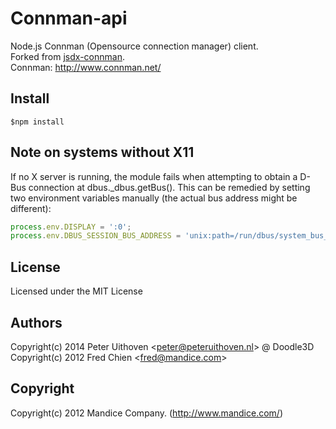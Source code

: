 Connman-api
===============
Node.js Connman (Opensource connection manager) client. <br/>
Forked from [jsdx-connman](https://github.com/cfsghost/jsdx-connman). <br/>
Connman: http://www.connman.net/

Install
---
```$npm install```

Note on systems without X11
---
If no X server is running, the module fails when attempting to obtain 
a D-Bus connection at dbus._dbus.getBus(). This can be remedied by 
setting two environment variables manually (the actual bus address might be different):

``` javascript
process.env.DISPLAY = ':0';
process.env.DBUS_SESSION_BUS_ADDRESS = 'unix:path=/run/dbus/system_bus_socket';
```

License
---
Licensed under the MIT License

Authors
---
Copyright(c) 2014 Peter Uithoven <<peter@peteruithoven.nl>> @ Doodle3D <br/>
Copyright(c) 2012 Fred Chien <<fred@mandice.com>>

Copyright
---
Copyright(c) 2012 Mandice Company.
(http://www.mandice.com/)
